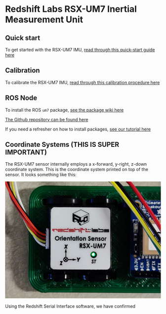 # Redshift Labs RSX-UM7 Inertial Measurement Unit

## Quick start

To get started with the RSX-UM7 IMU, [read through this quick-start guide here](https://www.redshiftlabs.com.au/um7-quick-start-guide)

## Calibration

To calibrate the RSX-UM7 IMU, [read through this calibration procedure here](https://www.redshiftlabs.com.au/um7-calibration-procedure)

## ROS Node

To install the ROS `um7` package, [see the package wiki here](http://wiki.ros.org/um7)

[The Github repository can be found here](https://github.com/ros-drivers/um7)

If you need a refresher on how to install packages, [see our tutorial here](https://github.com/riplaboratory/Kanaloa/blob/master/Tutorials/SoftwareInstallation/ROS/InstallingPackages/README.md)

## Coordinate Systems (THIS IS SUPER IMPORTANT)

The RSX-UM7 sensor internally employs a x-forward, y-right, z-down coordinate system.  This is the coordinate system printed on top of the sensor.  It looks something like this: 

![UM7 coordinate system](Images/IMG_20190716_193401.jpg)

Using the Redshift Serial Interface software, we have confirmed
